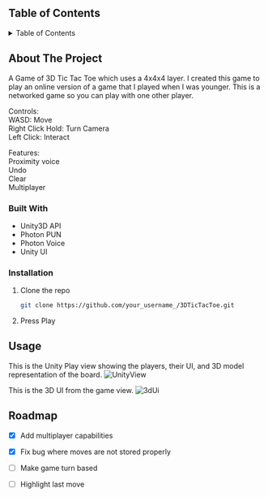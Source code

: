 <!-- TABLE OF CONTENTS -->
## Table of Contents

<details>
  <summary>Table of Contents</summary>
  <ol>
    <li>
      <a href="#about-the-project">About The Project</a>
      <ul>
        <li><a href="#built-with">Built With</a></li>
      </ul>
    </li>
    <li>
      <ul>
        <li><a href="#installation">Installation</a></li>
        <li><a href="#roadmap">Roadmap</a></li>
      </ul>
    </li>
    <li><a href="#usage">Usage</a></li>
  </ol>
</details>


<!-- ABOUT THE PROJECT -->
## About The Project

A Game of 3D Tic Tac Toe which uses a 4x4x4 layer. I created this game to play an online version of a game that I played when I was younger. This is a networked game so you can play with one other player. 

Controls:<br />
WASD: Move<br />
Right Click Hold: Turn Camera<br />
Left Click: Interact <br />

Features:<br />
Proximity voice <br />
Undo <br />
Clear<br />
Multiplayer<br />

### Built With

* Unity3D API
* Photon PUN
* Photon Voice
* Unity UI

<!-- GETTING STARTED -->
### Installation

1. Clone the repo
   ```sh
   git clone https://github.com/your_username_/3DTicTacToe.git
   ```
2. Press Play
   

<!-- USAGE EXAMPLES -->
## Usage
This is the Unity Play view showing the players, their UI, and 3D model representation of the board.
![UnityView](https://github.com/ryandaepark/3DTicTacToe/assets/57121651/60d7101d-9b5e-4a27-aa02-564bec5cebc3)

This is the 3D UI from the game view.
![3dUi](https://github.com/ryandaepark/3DTicTacToe/assets/57121651/3cf09489-a431-4436-9055-b6d4aa109656)

<!-- ROADMAP -->
## Roadmap

- [X] Add multiplayer capabilities
- [X] Fix bug where moves are not stored properly
- [ ] Make game turn based
- [ ] Highlight last move

